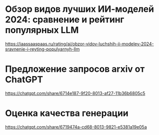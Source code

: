 # Обзор видов лучших ИИ-моделей 2024: сравнение и рейтинг популярных LLM
https://iaassaaspaas.ru/rating/ai/obzor-vidov-luchshih-ii-modeley-2024-sravnenie-i-reyting-populyarnyh-llm

# Предложение запросов arxiv от ChatGPT  
https://chatgpt.com/share/6714e187-9f20-8013-af27-11b36b6805c5

# Оценка качества генерации
https://chatgpt.com/share/6719474a-cd68-8013-9821-e5381a19e05a

